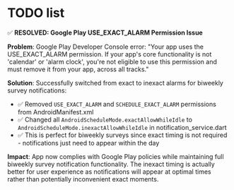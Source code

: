 # TODO list

✅ **RESOLVED: Google Play USE_EXACT_ALARM Permission Issue**

**Problem**: Google Play Developer Console error: "Your app uses the USE_EXACT_ALARM permission. If your app's core functionality is not 'calendar' or 'alarm clock', you're not eligible to use this permission and must remove it from your app, across all tracks."

**Solution**: Successfully switched from exact to inexact alarms for biweekly survey notifications:
- ✅ Removed `USE_EXACT_ALARM` and `SCHEDULE_EXACT_ALARM` permissions from AndroidManifest.xml
- ✅ Changed all `AndroidScheduleMode.exactAllowWhileIdle` to `AndroidScheduleMode.inexactAllowWhileIdle` in notification_service.dart
- ✅ This is perfect for biweekly surveys since exact timing is not required - notifications just need to appear within the day

**Impact**: App now complies with Google Play policies while maintaining full biweekly survey notification functionality. The inexact timing is actually better for user experience as notifications will appear at optimal times rather than potentially inconvenient exact moments.

